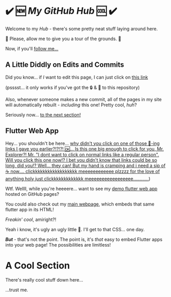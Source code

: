 # ✔️ :new: ***My GitHub Hub*** :cool: ✔️

Welcome to my *Hub* - there's some pretty neat stuff laying around here. 

:information_desk_person: Please, allow me to give you a tour of the grounds. :information_desk_person: 

Now, if you'll [follow me...](https://github.com/TheGreatBabushka/#a-cool-section)

## A Little Diddly on Edits and Commits

Did you know... if *I* want to edit this page, I can just click on [this link](https://github.com/TheGreatBabushka/TheGreatBabushka/edit/main/README.md)

(psssst... it only works if you've got the :lock: & :key: to this repository)

Also, whenever someone makes a new commit, all of the pages in my site will automatically rebuilt - *including* this one! Pretty cool, _huh_? 

Seriously now... [to the next section!](https://github.com/TheGreatBabushka/#a-cool-section)


## Flutter Web App
Hey... you shouldn't be here... [why didn't you click on one of those 🦆-ing links I gave you earlier?!?!?! 🆗... Is this one big enough to click for you, Mr. Explorer?! Mr. "I dont want to click on normal links like a regular person". Will you click this one now!? I bet you didn't know that links could be so long, did you!? Well... they can! But my hand is cramping and i need a sip of ☕ now.... clickkkkkkkkkkkkkkkkkk meeeeeeeeeeee plzzzz for the love of anything holy just clickkkkkkkkkkkkk meeeeeeeeeeeeeeeee............](https://github.com/TheGreatBabushka/#a-cool-section))

Wtf. Wellll, while you're heeeere... want to see my [demo flutter web app](https://thegreatbabushka.github.io/TheGreatBabushka) hosted on GitHub pages?

You could also check out my [main webpage](https://thegreatbabushka.github.io/#/), which embeds that same flutter app in its HTML! 

_Freakin' cool_, amiright?!

Yeah i know, it's ugly an ugly little 🦆. I'll get to that CSS... one day. 

***But*** - that's not the point. The point is, it's *that* easy to embed Flutter apps into your web page! The possibilities are limitless!

###
# A Cool Section
There's really cool stuff down here...

...trust me.
